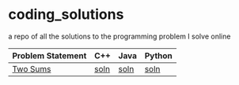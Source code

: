 # coding_solutions
a repo of all the solutions to the programming problem I solve online


| Problem Statement | C++ | Java | Python |
| --- | --- | --- | ---- |
| [Two Sums](https://leetcode.com/problems/two-sum/) | [soln](cpp/prob1.cpp) | [soln](java/prob1.java) | [soln](python3/prob1.py) |
